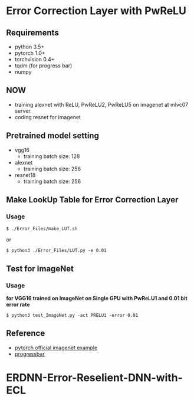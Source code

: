 # Error Correction Layer with PwReLU

## Requirements

- python 3.5+
- pytorch 1.0+
- torchvision 0.4+
- tqdm (for progress bar)
- numpy

## NOW

- training alexnet with ReLU, PwReLU2, PwReLU5 on imagenet at mlvc07 server.
- coding resnet for imagenet

## Pretrained model setting

- vgg16
    - training batch size: 128
- alexnet
    - training batch size: 256
- resnet18
    - training batch size: 256

## Make LookUp Table for Error Correction Layer

### Usage

```shell
$ ./Error_Files/make_LUT.sh
```

or

```shell
$ python3 ./Error_Files/LUT.py -e 0.01
```

## Test for ImageNet

### Usage

**for VGG16 trained on ImageNet on Single GPU with PwReLU1 and 0.01 bit error rate**

```shell
$ python3 test_ImageNet.py -act PRELU1 -error 0.01
```

## Reference

- [pytorch official imagenet example](https://github.com/pytorch/examples/blob/master/imagenet/main.py)
- [progressbar](https://github.com/niltonvolpato/python-progressbar)
# ERDNN-Error-Reselient-DNN-with-ECL
